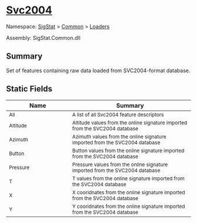 # [Svc2004](./Svc2004.md)

Namespace: [SigStat]() > [Common](./../README.md) > [Loaders](./README.md)

Assembly: SigStat.Common.dll

## Summary
Set of features containing raw data loaded from SVC2004-format database.

## Static Fields

| Name | Summary | 
| --- | --- | 
| <sub>All</sub><img width=180>| <sub>A list of all Svc2004 feature descriptors</sub>| <br>
| <sub>Altitude</sub><img width=180>| <sub>Altitude values from the online signature imported from the SVC2004 database</sub>| <br>
| <sub>Azimuth</sub><img width=180>| <sub>Azimuth values from the online signature imported from the SVC2004 database</sub>| <br>
| <sub>Button</sub><img width=180>| <sub>Button values from the online signature imported from the SVC2004 database</sub>| <br>
| <sub>Pressure</sub><img width=180>| <sub>Pressure values from the online signature imported from the SVC2004 database</sub>| <br>
| <sub>T</sub><img width=180>| <sub>T values from the online signature imported from the SVC2004 database</sub>| <br>
| <sub>X</sub><img width=180>| <sub>X cooridnates from the online signature imported from the SVC2004 database</sub>| <br>
| <sub>Y</sub><img width=180>| <sub>Y cooridnates from the online signature imported from the SVC2004 database</sub>| <br>


